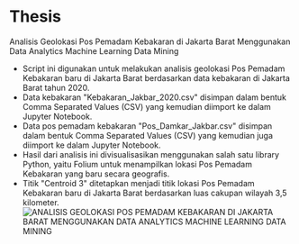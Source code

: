 # Thesis
Analisis Geolokasi Pos Pemadam Kebakaran di Jakarta Barat Menggunakan Data Analytics Machine Learning Data Mining

- Script ini digunakan untuk melakukan analisis geolokasi Pos Pemadam Kebakaran baru di Jakarta Barat berdasarkan data kebakaran di Jakarta Barat tahun 2020.
- Data kebakaran "Kebakaran_Jakbar_2020.csv" disimpan dalam bentuk Comma Separated Values (CSV) yang kemudian diimport ke dalam Jupyter Notebook.
- Data pos pemadam kebakaran "Pos_Damkar_Jakbar.csv" disimpan dalam bentuk Comma Separated Values (CSV) yang kemudian juga diimport ke dalam Jupyter Notebook.
- Hasil dari analisis ini divisualisasikan menggunakan salah satu library Python, yaitu Folium untuk menampilkan lokasi Pos Pemadam Kebakaran yang baru secara geografis.
- Titik "Centroid 3" ditetapkan menjadi titik lokasi Pos Pemadam Kebakaran baru di Jakarta Barat berdasarkan luas cakupan wilayah 3,5 kilometer.
![ANALISIS GEOLOKASI POS PEMADAM KEBAKARAN DI JAKARTA BARAT MENGGUNAKAN DATA ANALYTICS MACHINE LEARNING DATA MINING](https://user-images.githubusercontent.com/108188286/191702631-233fab5a-e593-4701-82a1-609bddc25c68.png)
